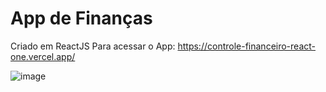# App de Finanças

Criado em ReactJS
Para acessar o App: https://controle-financeiro-react-one.vercel.app/

![image](https://user-images.githubusercontent.com/81546353/204102769-832b73cd-ca68-48b8-bbc5-bad8a4e7a851.png)

